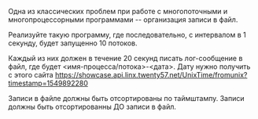 Одна из классических проблем при работе с многопоточными и многопроцессорными программами -- организация записи в файл.

Реализуйте такую программу, где последовательно, с интервалом в 1 секунду, будет запущенно 10 потоков.

Каждый из них должен в течение 20 секунд писать лог-сообщение в файл, где будет <имя-процесса/потока>-<дата>. Дату нужно
получить с этого сайта https://showcase.api.linx.twenty57.net/UnixTime/fromunix?timestamp=1549892280

Записи в файле должны быть отсортированы по таймштампу. Записи должны быть отсортированны ДО записи в файл.
